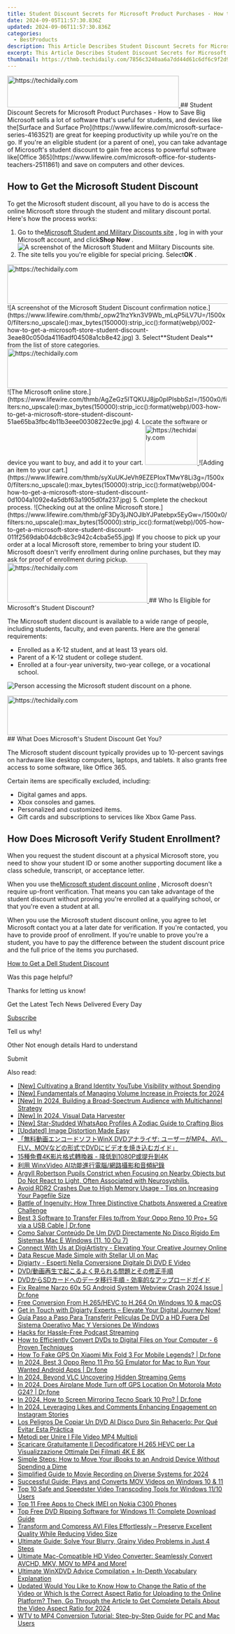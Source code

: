```yaml
---
title: Student Discount Secrets for Microsoft Product Purchases - How to Save Big
date: 2024-09-05T11:57:30.836Z
updated: 2024-09-06T11:57:30.836Z
categories:
  - BestProducts
description: This Article Describes Student Discount Secrets for Microsoft Product Purchases - How to Save Big
excerpt: This Article Describes Student Discount Secrets for Microsoft Product Purchases - How to Save Big
thumbnail: https://thmb.techidaily.com/7856c3240aa6a7dd44d61c6df6c9f2d9b2627d7725655cf83d25b65d4fdc8fb4.png
---
```


<!-- affiliate ads begin -->
<a href="https://aligracehair.sjv.io/c/5597632/2115949/19272" target="_top" id="2115949">
  <img src="//a.impactradius-go.com/display-ad/19272-2115949" border="0" alt="https://techidaily.com" width="392" height="72"/>
</a>
<img height="0" width="0" src="https://aligracehair.sjv.io/i/5597632/2115949/19272" style="position:absolute;visibility:hidden;" border="0" />
<!-- affiliate ads end -->
## Student Discount Secrets for Microsoft Product Purchases - How to Save Big
 Microsoft sells a lot of software that's useful for students, and devices like the[Surface and Surface Pro](https://www.lifewire.com/microsoft-surface-series-4163521) are great for keeping productivity up while you're on the go. If you're an eligible student (or a parent of one), you can take advantage of Microsoft's student discount to gain free access to powerful software like[Office 365](https://www.lifewire.com/microsoft-office-for-students-teachers-2511861) and save on computers and other devices.

## How to Get the Microsoft Student Discount

 To get the Microsoft student discount, all you have to do is access the online Microsoft store through the student and military discount portal. Here's how the process works:

1. Go to the[Microsoft Student and Military Discounts site](https://www.microsoft.com/en-us/store/r/student-discounts) , log in with your Microsoft account, and click**Shop Now** .  
![A screenshot of the Microsoft Student and Military Discounts site.](https://www.lifewire.com/thmb/X2vwXV9ttV8LhYs5flrq2E9F4I4=/1500x0/filters:no_upscale():max_bytes(150000):strip_icc():format(webp)/001-how-to-get-a-microsoft-store-student-discount-c8d2274843014bbb90c744cecc473495.jpg)
2. The site tells you you're eligible for special pricing. Select**OK** .  
<!-- affiliate ads begin -->
<a href="https://ursime.pxf.io/c/5597632/2136536/16384" target="_top" id="2136536">
  <img src="//a.impactradius-go.com/display-ad/16384-2136536" border="0" alt="https://techidaily.com" width="728" height="90"/>
</a>
<img height="0" width="0" src="https://ursime.pxf.io/i/5597632/2136536/16384" style="position:absolute;visibility:hidden;" border="0" />
<!-- affiliate ads end -->
![A screenshot of the Microsoft Student Discount confirmation notice.](https://www.lifewire.com/thmb/_opw21hzYkn3V9Wb_mLqP5iLV7U=/1500x0/filters:no_upscale():max_bytes(150000):strip_icc():format(webp)/002-how-to-get-a-microsoft-store-student-discount-3eae80c050da4116adf04508a1cb8e42.jpg)
3. Select**Student Deals** from the list of store categories.  
<!-- affiliate ads begin -->
<a href="https://appsumo.8odi.net/c/5597632/2123750/7443" target="_top" id="2123750">
  <img src="//a.impactradius-go.com/display-ad/7443-2123750" border="0" alt="https://techidaily.com" width="728" height="90"/>
</a>
<img height="0" width="0" src="https://appsumo.8odi.net/i/5597632/2123750/7443" style="position:absolute;visibility:hidden;" border="0" />
<!-- affiliate ads end -->
![The Microsoft online store.](https://www.lifewire.com/thmb/AgZeGz5ITQKUJ8jp0pIPIsbbSzI=/1500x0/filters:no_upscale():max_bytes(150000):strip_icc():format(webp)/003-how-to-get-a-microsoft-store-student-discount-51ae65ba3fbc4b11b3eee0030822ec9e.jpg)
4. Locate the software or device you want to buy, and add it to your cart.  
<!-- affiliate ads begin -->
<a href="https://aligracehair.sjv.io/c/5597632/2135350/19272" target="_top" id="2135350">
  <img src="//a.impactradius-go.com/display-ad/19272-2135350" border="0" alt="https://techidaily.com" width="120" height="90"/>
</a>
<img height="0" width="0" src="https://aligracehair.sjv.io/i/5597632/2135350/19272" style="position:absolute;visibility:hidden;" border="0" />
<!-- affiliate ads end -->
![Adding an item to your cart.](https://www.lifewire.com/thmb/syXuUKJeVh9EZEPIoxTMwY8Li3g=/1500x0/filters:no_upscale():max_bytes(150000):strip_icc():format(webp)/004-how-to-get-a-microsoft-store-student-discount-0d1004a1092e4a5dbf63a1905d0fa237.jpg)
5. Complete the checkout process.  
![Checking out at the online Microsoft store.](https://www.lifewire.com/thmb/gF3Dy3jJNOJlbYJPatebpx5EyGw=/1500x0/filters:no_upscale():max_bytes(150000):strip_icc():format(webp)/005-how-to-get-a-microsoft-store-student-discount-011f2569dab04dcb8c3c942c4cba5e55.jpg)  
 If you choose to pick up your order at a local Microsoft store, remember to bring your student ID. Microsoft doesn't verify enrollment during online purchases, but they may ask for proof of enrollment during pickup.

<!-- affiliate ads begin -->
<a href="https://aligracehair.sjv.io/c/5597632/2115947/19272" target="_top" id="2115947">
  <img src="//a.impactradius-go.com/display-ad/19272-2115947" border="0" alt="https://techidaily.com" width="320" height="90"/>
</a>
<img height="0" width="0" src="https://aligracehair.sjv.io/i/5597632/2115947/19272" style="position:absolute;visibility:hidden;" border="0" />
<!-- affiliate ads end -->
## Who Is Eligible for Microsoft's Student Discount?

 The Microsoft student discount is available to a wide range of people, including students, faculty, and even parents. Here are the general requirements:

* Enrolled as a K-12 student, and at least 13 years old.
* Parent of a K-12 student or college student.
* Enrolled at a four-year university, two-year college, or a vocational school.

![Person accessing the Microsoft student discount on a phone.](https://www.lifewire.com/thmb/h1sE0kaVMIxmUmfOCw7SnD4v-cI=/1500x0/filters:no_upscale():max_bytes(150000):strip_icc():format(webp)/microsoftstudentdiscount-3fb8972d9f274cb5a0c5dbc2bc56beb1.jpg)

<!-- affiliate ads begin -->
<a href="https://appsumo.8odi.net/c/5597632/2128843/7443" target="_top" id="2128843">
  <img src="//a.impactradius-go.com/display-ad/7443-2128843" border="0" alt="https://techidaily.com" width="728" height="90"/>
</a>
<img height="0" width="0" src="https://appsumo.8odi.net/i/5597632/2128843/7443" style="position:absolute;visibility:hidden;" border="0" />
<!-- affiliate ads end -->
## What Does Microsoft's Student Discount Get You?

 The Microsoft student discount typically provides up to 10-percent savings on hardware like desktop computers, laptops, and tablets. It also grants free access to some software, like Office 365.

Certain items are specifically excluded, including:

* Digital games and apps.
* Xbox consoles and games.
* Personalized and customized items.
* Gift cards and subscriptions to services like Xbox Game Pass.

## How Does Microsoft Verify Student Enrollment?

 When you request the student discount at a physical Microsoft store, you need to show your student ID or some another supporting document like a class schedule, transcript, or acceptance letter.

 When you use the[Microsoft student discount online](https://www.microsoft.com/en-us/store/b/education) , Microsoft doesn't require up-front verification. That means you can take advantage of the student discount without proving you're enrolled at a qualifying school, or that you're even a student at all.

 When you use the Microsoft student discount online, you agree to let Microsoft contact you at a later date for verification. If you're contacted, you have to provide proof of enrollment. If you're unable to prove you're a student, you have to pay the difference between the student discount price and the full price of the items you purchased.

[How to Get a Dell Student Discount](https://www.lifewire.com/dell-student-discount-4686335)

Was this page helpful?

Thanks for letting us know!

 Get the Latest Tech News Delivered Every Day

[Subscribe](https://www.lifewire.com/#)

Tell us why!

 Other  Not enough details  Hard to understand

 Submit

<ins class="adsbygoogle"
     style="display:block"
     data-ad-format="autorelaxed"
     data-ad-client="ca-pub-7571918770474297"
     data-ad-slot="1223367746"></ins>



<ins class="adsbygoogle"
     style="display:block"
     data-ad-client="ca-pub-7571918770474297"
     data-ad-slot="8358498916"
     data-ad-format="auto"
     data-full-width-responsive="true"></ins>

<span class="atpl-alsoreadstyle">Also read:</span>
<div><ul>
<li><a href="https://youtube-data.techidaily.com/ultivating-a-brand-identity-youtube-visibility-without-spending/"><u>[New] Cultivating a Brand Identity  YouTube Visibility without Spending</u></a></li>
<li><a href="https://fox-friendly.techidaily.com/new-fundamentals-of-managing-volume-increase-in-projects-for-2024/"><u>[New] Fundamentals of Managing Volume Increase in Projects for 2024</u></a></li>
<li><a href="https://youtube-webster.techidaily.com/n-2024-building-a-broad-spectrum-audience-with-multichannel-strategy/"><u>[New] In 2024, Building a Broad-Spectrum Audience with Multichannel Strategy</u></a></li>
<li><a href="https://screen-sharing-recording.techidaily.com/new-in-2024-visual-data-harvester/"><u>[New] In 2024, Visual Data Harvester</u></a></li>
<li><a href="https://extra-support.techidaily.com/new-star-studded-whatsapp-profiles-a-zodiac-guide-to-crafting-bios/"><u>[New] Star-Studded WhatsApp Profiles  A Zodiac Guide to Crafting Bios</u></a></li>
<li><a href="https://some-techniques.techidaily.com/updated-image-distortion-made-easy/"><u>[Updated] Image Distortion Made Easy</u></a></li>
<li><a href="https://techtrends.techidaily.com/winx-dvd-mp4aviflvmovdvd/"><u>「無料動画エンコードソフトWinX DVDアナライザ: ユーザーがMP4、AVI、FLV、MOVなどの形式でDVDにビデオを焼き込むガイド」</u></a></li>
<li><a href="https://techtrends.techidaily.com/154k-1080p4k/"><u>15種免費4K影片格式轉換器 - 降低到1080P或提升到4K</u></a></li>
<li><a href="https://techtrends.techidaily.com/1725289692125-winxvideo-ai/"><u>利用 WinxVideo AI功能進行電腦/網路攝影和音頻紀錄</u></a></li>
<li><a href="https://techtrends.techidaily.com/argyll-robertson-pupils-constrict-when-focusing-on-nearby-objects-but-do-not-react-to-light-often-associated-with-neurosyphilis/"><u>Argyll Robertson Pupils Constrict when Focusing on Nearby Objects but Do Not React to Light, Often Associated with Neurosyphilis.</u></a></li>
<li><a href="https://win-howtos.techidaily.com/avoid-rdr2-crashes-due-to-high-memory-usage-tips-on-increasing-your-pagefile-size/"><u>Avoid RDR2 Crashes Due to High Memory Usage - Tips on Increasing Your Pagefile Size</u></a></li>
<li><a href="https://tech-haven.techidaily.com/battle-of-ingenuity-how-three-distinctive-chatbots-answered-a-creative-challenge/"><u>Battle of Ingenuity: How Three Distinctive Chatbots Answered a Creative Challenge</u></a></li>
<li><a href="https://blog-min.techidaily.com/best-3-software-to-transfer-files-tofrom-your-oppo-reno-10-proplus-5g-via-a-usb-cable-drfone-by-drfone-transfer-from-android-transfer-from-android/"><u>Best 3 Software to Transfer Files to/from Your Oppo Reno 10 Pro+ 5G via a USB Cable | Dr.fone</u></a></li>
<li><a href="https://techtrends.techidaily.com/como-salvar-conteudo-de-um-dvd-directamente-no-disco-rigido-em-sistemas-mac-e-windows-11-10-ou-7/"><u>Como Salvar Conteúdo De Um DVD Directamente No Disco Rígido Em Sistemas Mac E Windows (11, 10 Ou 7)</u></a></li>
<li><a href="https://techtrends.techidaily.com/connect-with-us-at-digiartistry-elevating-your-creative-journey-online/"><u>Connect With Us at DigiArtistry - Elevating Your Creative Journey Online</u></a></li>
<li><a href="https://data-wizards.techidaily.com/data-rescue-made-simple-with-stellar-ui-on-mac/"><u>Data Rescue Made Simple with Stellar UI on Mac</u></a></li>
<li><a href="https://techtrends.techidaily.com/digiarty-esperti-nella-conversione-digitale-di-dvd-e-video/"><u>Digiarty - Esperti Nella Conversione Digitale Di DVD E Video</u></a></li>
<li><a href="https://techtrends.techidaily.com/1725286627449-dvd/"><u>DVD/動画再生で起こるよく見られる問題とその修正手順</u></a></li>
<li><a href="https://techtrends.techidaily.com/1725285655494-dvdsd/"><u>DVDからSDカードへのデータ移行手順 - 効率的なアップロードガイド</u></a></li>
<li><a href="https://howto.techidaily.com/fix-realme-narzo-60x-5g-android-system-webview-crash-2024-issue-drfone-by-drfone-fix-android-problems-fix-android-problems/"><u>Fix Realme Narzo 60x 5G Android System Webview Crash 2024 Issue | Dr.fone</u></a></li>
<li><a href="https://techtrends.techidaily.com/free-conversion-from-h265hevc-to-h264-on-windows-10-and-macos/"><u>Free Conversion From H.265/HEVC to H.264 On Windows 10 & macOS</u></a></li>
<li><a href="https://techtrends.techidaily.com/get-in-touch-with-digiarty-experts-elevate-your-digital-journey-now/"><u>Get in Touch with Digiarty Experts – Elevate Your Digital Journey Now!</u></a></li>
<li><a href="https://techtrends.techidaily.com/guia-paso-a-paso-para-transferir-peliculas-de-dvd-a-hd-fuera-del-sistema-operativo-mac-y-versiones-de-windows/"><u>Guía Paso a Paso Para Transferir Películas De DVD a HD Fuera Del Sistema Operativo Mac Y Versiones De Windows</u></a></li>
<li><a href="https://extra-tips.techidaily.com/hacks-for-hassle-free-podcast-streaming/"><u>Hacks for Hassle-Free Podcast Streaming</u></a></li>
<li><a href="https://techtrends.techidaily.com/how-to-efficiently-convert-dvds-to-digital-files-on-your-computer-6-proven-techniques/"><u>How to Efficiently Convert DVDs to Digital Files on Your Computer - 6 Proven Techniques</u></a></li>
<li><a href="https://fake-location.techidaily.com/how-to-fake-gps-on-xiaomi-mix-fold-3-for-mobile-legends-drfone-by-drfone-virtual-android/"><u>How To Fake GPS On Xiaomi Mix Fold 3 For Mobile Legends? | Dr.fone</u></a></li>
<li><a href="https://screen-mirror.techidaily.com/in-2024-best-3-oppo-reno-11-pro-5g-emulator-for-mac-to-run-your-wanted-android-apps-drfone-by-drfone-android/"><u>In 2024, Best 3 Oppo Reno 11 Pro 5G Emulator for Mac to Run Your Wanted Android Apps | Dr.fone</u></a></li>
<li><a href="https://extra-information.techidaily.com/in-2024-beyond-vlc-uncovering-hidden-streaming-gems/"><u>In 2024, Beyond VLC  Uncovering Hidden Streaming Gems</u></a></li>
<li><a href="https://review-topics.techidaily.com/in-2024-does-airplane-mode-turn-off-gps-location-on-motorola-moto-g24-drfone-by-drfone-virtual-android/"><u>In 2024, Does Airplane Mode Turn off GPS Location On Motorola Moto G24? | Dr.fone</u></a></li>
<li><a href="https://screen-mirror.techidaily.com/in-2024-how-to-screen-mirroring-tecno-spark-10-pro-drfone-by-drfone-android/"><u>In 2024, How to Screen Mirroring Tecno Spark 10 Pro? | Dr.fone</u></a></li>
<li><a href="https://instagram-clips.techidaily.com/in-2024-leveraging-likes-and-comments-enhancing-engagement-on-instagram-stories/"><u>In 2024, Leveraging Likes and Comments  Enhancing Engagement on Instagram Stories</u></a></li>
<li><a href="https://techtrends.techidaily.com/los-peligros-de-copiar-un-dvd-al-disco-duro-sin-rehacerlo-por-que-evitar-esta-practica/"><u>Los Peligros De Copiar Un DVD Al Disco Duro Sin Rehacerlo: Por Qué Evitar Esta Práctica</u></a></li>
<li><a href="https://techtrends.techidaily.com/metodi-per-unire-i-file-video-mp4-multipli/"><u>Metodi per Unire I File Video MP4 Multipli</u></a></li>
<li><a href="https://techtrends.techidaily.com/scaricare-gratuitamente-il-decodificatore-h265-hevc-per-la-visualizzazione-ottimale-dei-filmati-4k-e-8k/"><u>Scaricare Gratuitamente Il Decodificatore H.265 HEVC per La Visualizzazione Ottimale Dei Filmati 4K E 8K</u></a></li>
<li><a href="https://techtrends.techidaily.com/simple-steps-how-to-move-your-ibooks-to-an-android-device-without-spending-a-dime/"><u>Simple Steps: How to Move Your iBooks to an Android Device Without Spending a Dime</u></a></li>
<li><a href="https://digital-screen-recording.techidaily.com/simplified-guide-to-movie-recording-on-diverse-systems-for-2024/"><u>Simplified Guide to Movie Recording on Diverse Systems for 2024</u></a></li>
<li><a href="https://techtrends.techidaily.com/successful-guide-plays-and-converts-mov-videos-on-windows-10-and-11/"><u>Successful Guide: Plays and Converts MOV Videos on Windows 10 & 11</u></a></li>
<li><a href="https://techtrends.techidaily.com/top-10-safe-and-speedster-video-transcoding-tools-for-windows-1110-users/"><u>Top 10 Safe and Speedster Video Transcoding Tools for Windows 11/10 Users</u></a></li>
<li><a href="https://sim-unlock.techidaily.com/top-11-free-apps-to-check-imei-on-nokia-c300-phones-by-drfone-android/"><u>Top 11 Free Apps to Check IMEI on Nokia C300 Phones</u></a></li>
<li><a href="https://techtrends.techidaily.com/top-free-dvd-ripping-software-for-windows-11-complete-download-guide/"><u>Top Free DVD Ripping Software for Windows 11: Complete Download Guide</u></a></li>
<li><a href="https://techtrends.techidaily.com/transform-and-compress-avi-files-effortlessly-preserve-excellent-quality-while-reducing-video-size/"><u>Transform and Compress AVI Files Effortlessly – Preserve Excellent Quality While Reducing Video Size</u></a></li>
<li><a href="https://techtrends.techidaily.com/ultimate-guide-solve-your-blurry-grainy-video-problems-in-just-4-steps/"><u>Ultimate Guide: Solve Your Blurry, Grainy Video Problems in Just 4 Steps</u></a></li>
<li><a href="https://techtrends.techidaily.com/ultimate-mac-compatible-hd-video-converter-seamlessly-convert-avchd-mkv-mov-to-mp4-and-more/"><u>Ultimate Mac-Compatible HD Video Converter: Seamlessly Convert AVCHD, MKV, MOV to MP4 and More!</u></a></li>
<li><a href="https://techtrends.techidaily.com/ultimate-winxdvd-advice-compilation-plus-in-depth-vocabulary-explanation/"><u>Ultimate WinXDVD Advice Compilation + In-Depth Vocabulary Explanation</u></a></li>
<li><a href="https://ai-video-editing.techidaily.com/1713966086006-updated-would-you-like-to-know-how-to-change-the-ratio-of-the-video-or-which-is-the-correct-aspect-ratio-for-uploading-to-the-online-platform-then-go-throug/"><u>Updated Would You Like to Know How to Change the Ratio of the Video or Which Is the Correct Aspect Ratio for Uploading to the Online Platform? Then, Go Through the Article to Get Complete Details About the Video Aspect Ratio for 2024</u></a></li>
<li><a href="https://techtrends.techidaily.com/wtv-to-mp4-conversion-tutorial-step-by-step-guide-for-pc-and-mac-users/"><u>WTV to MP4 Conversion Tutorial: Step-by-Step Guide for PC and Mac Users</u></a></li>
</ul></div>
